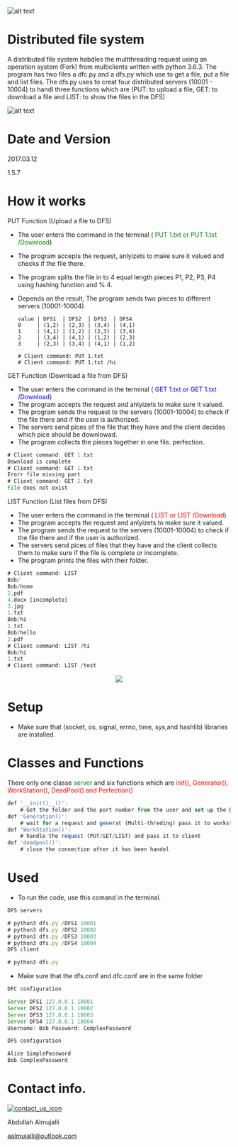 ![alt text](https://preview.ibb.co/hvJPyG/Abdullah_Almujalli.png)

# Distributed file system  


A distributed file system habdles the multthreading request using an operation system (Fork) from multiclients written with python 3.6.3. The program has two files a dfc.py and a dfs.py which use to get a file, put a file and list files. The dfs.py uses to creat four distributed servers (10001 - 10004) to handl three functions which are (PUT: to upload a file, GET: to download a file and LIST: to show the files in the DFS)  

![alt text](https://preview.ibb.co/hctsSw/network.png)

# Date and Version
2017.03.12

1.5.7


# How it works
PUT Function (Upload a file to DFS) 

* The user enters the command in the terminal (<a style='color:green'> PUT 1.txt or PUT 1.txt /Download</a>) 
* The program  accepts the request, anlyizets to make sure it valued and checks if the file there.
* The program splits the file in to 4 equal length pieces P1, P2, P3, P4 using hashing function and % 4.
* Depends on the result, The program sends two pieces to different servers (10001-10004)
 
	  value | DFS1  | DFS2  | DFS3  | DFS4 
	  0     | (1,2) | (2,3) | (3,4) | (4,1) 
	  1     | (4,1) | (1,2) | (2,3) | (3,4) 
	  2     | (3,4) | (4,1) | (1,2) | (2,3) 
	  3     | (2,3) | (3,4) | (4,1) | (1,2)
      
      # Client command: PUT 1.txt
      # Client command: PUT 1.txt /hi 


GET Function (Download a file from DFS)

* The user enters the command in the terminal (<a style='color:blue'> GET 1.txt or GET 1.txt /Download</a>) 
* The program  accepts the request and anlyizets to make sure it valued.
* The program sends the request to the servers (10001-10004) to check if the file there and if the user is authorized.
* The servers send pices of the file that they have and the client decides which pice should be downlowad.
* The program collects the pieces together in one file.
perfection. 
```javascript
# Client command: GET 1.txt
Download is complete
# Client command: GET 1.txt
Erorr file missing part
# Client command: GET 2.txt
File does not exist
```

LIST Function (List files from DFS)

* The user enters the command in the terminal (<a style='color:red'> LIST or LIST /Download</a>) 
* The program  accepts the request and anlyizets to make sure it valued.
* The program sends the request to the servers (10001-10004) to check if the file there and if the user is authorized.
* The servers send pices of files that they have and the client collects them to make sure if the file is complete or incomplete.
* The program prints the files with their folder.

```javascript
# Client command: LIST 
Bob/
Bob/home
2.pdf
4.docx [incomplete]
3.jpg
1.txt
Bob/hi
1.txt
Bob/hello
2.pdf
# Client command: LIST /hi 
Bob/hi
1.txt
# Client command: LIST /test

```

    

<p align="center">
  <img src="https://www.watchuktvabroad.net/wp-content/uploads/2014/05/cog-icon.png">
</p>

 # Setup
 * Make sure that (socket, os, signal, errno, time, sys,and hashlib) libraries are installed.

# Classes and Functions

There only one classe <a style='color:green'>server</a> and six functions which are <a style='color:red'>init(), Generator(), WorkStation(), DeadPool() and Perfection()</a> 
```javascript
def '__init()__()':
	# Get the folder and the port number from the user and set up the DFS server 
def 'Generation()':
	# wait for a request and generat (Multi-threding) pass it to workstation
def 'WorkStation()':
	# handle the request (PUT/GET/LIST) and pass it to client
def 'deadpool()':
	# close the connection after it has been handel
```


# Used

* To run the code, use this comand in the terminal.

```javascript
DFS servers 

# python3 dfs.py /DFS1 10001 
# python3 dfs.py /DFS2 10002
# python3 dfs.py /DFS3 10003
# python3 dfs.py /DFS4 10004
DFS client

# python3 dfc.py
```
* Make sure that the dfs.conf and dfc.conf are in the same folder 

```javascript
DFC configuration

Server DFS1 127.0.0.1 10001
Server DFS2 127.0.0.1 10002
Server DFS3 127.0.0.1 10003
Server DFS4 127.0.0.1 10004
Username: Bob Password: ComplexPassword

DFS configuration

Alice SimplePassword 
Bob ComplexPassword
```
Contact info.
======================
<a href="https://ibb.co/nq4DHw"><img src="https://preview.ibb.co/jOTvVG/contact_us_icon.jpg" alt="contact_us_icon" border="0"></a>

Abdullah Almujalli 

aalmujalli@outlook.com


